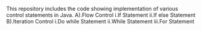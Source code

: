 This repository includes the code showing implementation of various control statements in Java.
A).Flow Control
  i.If Statement
  ii.If else Statement
B).Iteration Control
  i.Do while Statement
  ii.While Statement
  iii.For Statement
